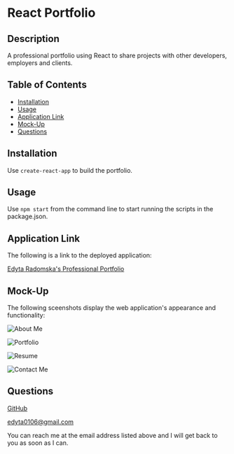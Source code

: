 # React Portfolio

## Description

A professional portfolio using React to share projects with other developers, employers and clients.

## Table of Contents

- [Installation](#installation)
- [Usage](#usage)
- [Application Link](#application-link)
- [Mock-Up](#mock-up)
- [Questions](#questions)

## Installation

Use `create-react-app` to build the portfolio.

## Usage

Use `npm start` from the command line to start running the scripts in the package.json.

## Application Link

The following is a link to the deployed application:

[Edyta Radomska's Professional Portfolio](https://edyta0106.github.io/ReactPortfolio/)

## Mock-Up

The following sceenshots display the web application's appearance and functionality:

![About Me](../my-app/assets/AboutMe.png)

![Portfolio](../my-app/assets/Portfolio.png)

![Resume](../my-app/assets/Resume.png)

![Contact Me](../my-app/assets/Contact.png)

## Questions

[GitHub](https://github.com/edyta0106)

edyta0106@gmail.com

You can reach me at the email address listed above and I will get back to you as soon as I can.
